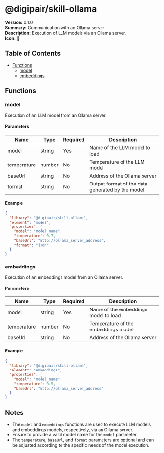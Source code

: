 # @digipair/skill-ollama

**Version:** 0.1.0  
**Summary:** Communication with an Ollama server  
**Description:** Execution of LLM models via an Ollama server.  
**Icon:** 🚀

## Table of Contents

- [Functions](#functions)
  - [model](#model)
  - [embeddings](#embeddings)

## Functions

### model

Execution of an LLM model from an Ollama server.

#### Parameters

| Name         | Type    | Required | Description                                |
|--------------|---------|----------|--------------------------------------------|
| model        | string  | Yes      | Name of the LLM model to load              |
| temperature  | number  | No       | Temperature of the LLM model               |
| baseUrl      | string  | No       | Address of the Ollama server               |
| format       | string  | No       | Output format of the data generated by the model |

#### Example

```json
{
  "library": "@digipair/skill-ollama",
  "element": "model",
  "properties": {
    "model": "model_name",
    "temperature": 0.7,
    "baseUrl": "http://ollama_server_address",
    "format": "json"
  }
}
```

### embeddings

Execution of an embeddings model from an Ollama server.

#### Parameters

| Name         | Type    | Required | Description                                |
|--------------|---------|----------|--------------------------------------------|
| model        | string  | Yes      | Name of the embeddings model to load       |
| temperature  | number  | No       | Temperature of the embeddings model        |
| baseUrl      | string  | No       | Address of the Ollama server               |

#### Example

```json
{
  "library": "@digipair/skill-ollama",
  "element": "embeddings",
  "properties": {
    "model": "model_name",
    "temperature": 0.5,
    "baseUrl": "http://ollama_server_address"
  }
}
```

## Notes

- The `model` and `embeddings` functions are used to execute LLM models and embeddings models, respectively, via an Ollama server.
- Ensure to provide a valid model name for the `model` parameter.
- The `temperature`, `baseUrl`, and `format` parameters are optional and can be adjusted according to the specific needs of the model execution.